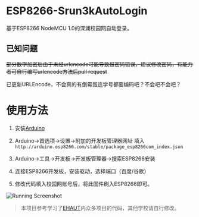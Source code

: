 # ESP8266-Srun3kAutoLogin
基于ESP8266 NodeMCU 1.0的深澜校园网自动登录。

## 已知问题
~~部分数字加密后由于未经urlencode可能导致报密码错误，建议修改密码，有能力者可自行编写urlencode方法后pull request~~

已更新URLEncode，不会真的有倒霉蛋连学号都要编码吧？不会吧不会吧？

# 使用方法
1. 安装[Arduino](https://www.arduino.cc/en/Main/Software)

2. Arduino->首选项->设置->附加的开发板管理器网址
填入 `http://arduino.esp8266.com/stable/package_esp8266com_index.json`

3. Arduino->工具->开发板->开发板管理器->搜索ESP8266安装

4. 连接ESP8266开发板，安装驱动，选择端口（百度/谷歌）

5. 修改代码填入校园网账号后，将此固件刷入ESP8266即可。

![Running Screenshot](https://s1.ax1x.com/2020/09/21/wqdCvD.png)

> 本项目参考学习了[EHAUT](https://github.com/ehaut)内众多项目的代码，其他学校请自行修改。
